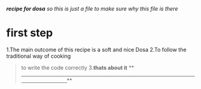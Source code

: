 ***recipe for dosa***
*so this is just a file to make sure why this file is there*
# first step
1.The main outcome of this recipe is a soft and nice Dosa
2.To follow the traditional way of cooking
>to write the code correctly
3.**thats about it**
** ___________________________________________________________________________________________**